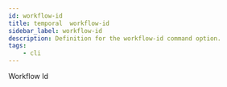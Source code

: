 ```yaml
---
id: workflow-id
title: temporal  workflow-id
sidebar_label: workflow-id
description: Definition for the workflow-id command option.
tags:
	- cli
---
```


 Workflow Id
